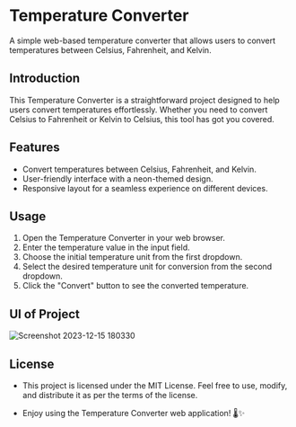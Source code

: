 # Temperature Converter

A simple web-based temperature converter that allows users to convert temperatures between Celsius, Fahrenheit, and Kelvin.

## Introduction

This Temperature Converter is a straightforward project designed to help users convert temperatures effortlessly. Whether you need to convert Celsius to Fahrenheit or Kelvin to Celsius, this tool has got you covered.

## Features

- Convert temperatures between Celsius, Fahrenheit, and Kelvin.
- User-friendly interface with a neon-themed design.
- Responsive layout for a seamless experience on different devices.

## Usage
1. Open the Temperature Converter in your web browser.
2. Enter the temperature value in the input field.
3. Choose the initial temperature unit from the first dropdown.
4. Select the desired temperature unit for conversion from the second dropdown.
5. Click the "Convert" button to see the converted temperature.

## UI of Project
![Screenshot 2023-12-15 180330](https://github.com/Darshanjasani73/TemperatureConverter/assets/167104440/b7fd62ad-c65c-4e93-b01a-25bb4e8a69c8)


## License
- This project is licensed under the MIT License. Feel free to use, modify, and distribute it as per the terms of the license.


-  Enjoy using the Temperature Converter web application! 🌡️✨
